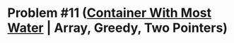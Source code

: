 # Problem #11 ([Container With Most Water](https://leetcode.com/problems/container-with-most-water/) | Array, Greedy, Two Pointers)

